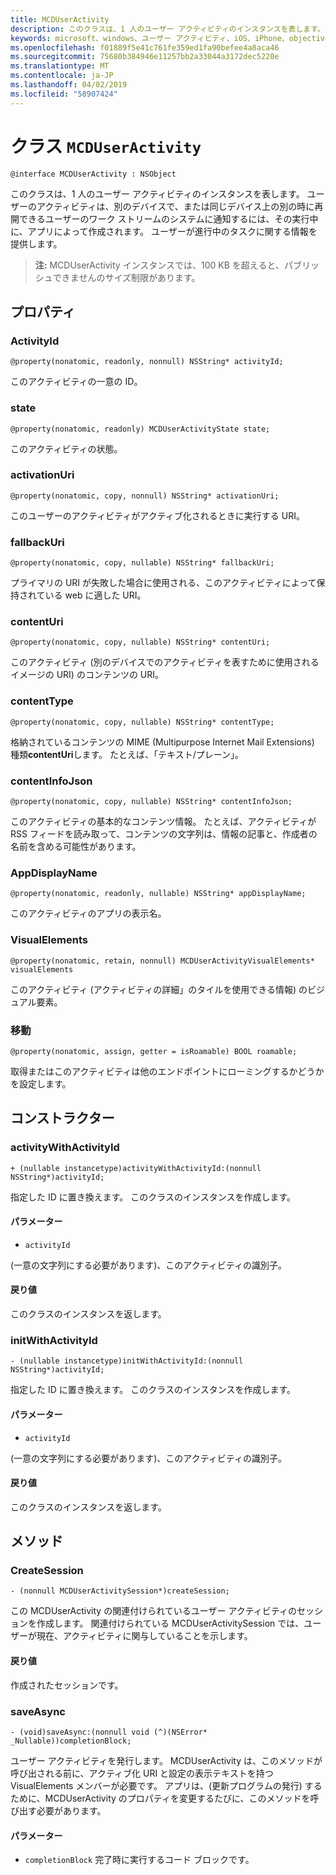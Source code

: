 ```yaml
---
title: MCDUserActivity
description: このクラスは、1 人のユーザー アクティビティのインスタンスを表します。
keywords: microsoft、windows、ユーザー アクティビティ、iOS、iPhone、objectiveC に接続されているデバイス、プロジェクトのローマ
ms.openlocfilehash: f01889f5e41c761fe359ed1fa90befee4a8aca46
ms.sourcegitcommit: 75680b384946e11257bb2a33044a3172dec5220e
ms.translationtype: MT
ms.contentlocale: ja-JP
ms.lasthandoff: 04/02/2019
ms.locfileid: "58907424"
---
```

# <a name="class-mcduseractivity"></a>クラス `MCDUserActivity`

```
@interface MCDUserActivity : NSObject
```

このクラスは、1 人のユーザー アクティビティのインスタンスを表します。 ユーザーのアクティビティは、別のデバイスで、または同じデバイス上の別の時に再開できるユーザーのワーク ストリームのシステムに通知するには、その実行中に、アプリによって作成されます。 ユーザーが進行中のタスクに関する情報を提供します。

>**注:** MCDUserActivity インスタンスでは、100 KB を超えると、パブリッシュできませんのサイズ制限があります。

## <a name="properties"></a>プロパティ

### <a name="activityid"></a>ActivityId
`@property(nonatomic, readonly, nonnull) NSString* activityId;`

このアクティビティの一意の ID。

### <a name="state"></a>state
`@property(nonatomic, readonly) MCDUserActivityState state;`

このアクティビティの状態。

### <a name="activationuri"></a>activationUri
`@property(nonatomic, copy, nonnull) NSString* activationUri;`

このユーザーのアクティビティがアクティブ化されるときに実行する URI。

### <a name="fallbackuri"></a>fallbackUri
`@property(nonatomic, copy, nullable) NSString* fallbackUri;`

プライマリの URI が失敗した場合に使用される、このアクティビティによって保持されている web に適した URI。

### <a name="contenturi"></a>contentUri
`@property(nonatomic, copy, nullable) NSString* contentUri;`

このアクティビティ (別のデバイスでのアクティビティを表すために使用されるイメージの URI) のコンテンツの URI。

### <a name="contenttype"></a>contentType
`@property(nonatomic, copy, nullable) NSString* contentType;`

格納されているコンテンツの MIME (Multipurpose Internet Mail Extensions) 種類**contentUri**します。 たとえば、「テキスト/プレーン」。

### <a name="contentinfojson"></a>contentInfoJson
`@property(nonatomic, copy, nullable) NSString* contentInfoJson;`

このアクティビティの基本的なコンテンツ情報。 たとえば、アクティビティが RSS フィードを読み取って、コンテンツの文字列は、情報の記事と、作成者の名前を含める可能性があります。

### <a name="appdisplayname"></a>AppDisplayName
`@property(nonatomic, readonly, nullable) NSString* appDisplayName;`

このアクティビティのアプリの表示名。

### <a name="visualelements"></a>VisualElements
`@property(nonatomic, retain, nonnull) MCDUserActivityVisualElements* visualElements`

このアクティビティ (アクティビティの詳細」のタイルを使用できる情報) のビジュアル要素。

### <a name="roamable"></a>移動
`@property(nonatomic, assign, getter = isRoamable) BOOL roamable;`

取得またはこのアクティビティは他のエンドポイントにローミングするかどうかを設定します。

## <a name="constructors"></a>コンストラクター

### <a name="activitywithactivityid"></a>activityWithActivityId
`+ (nullable instancetype)activityWithActivityId:(nonnull NSString*)activityId;`

指定した ID に置き換えます。 このクラスのインスタンスを作成します。

#### <a name="parameters"></a>パラメーター
* `activityId` 

(一意の文字列にする必要があります)、このアクティビティの識別子。

#### <a name="returns"></a>戻り値
このクラスのインスタンスを返します。

### <a name="initwithactivityid"></a>initWithActivityId
`- (nullable instancetype)initWithActivityId:(nonnull NSString*)activityId;`

指定した ID に置き換えます。 このクラスのインスタンスを作成します。

#### <a name="parameters"></a>パラメーター
* `activityId`

(一意の文字列にする必要があります)、このアクティビティの識別子。

#### <a name="returns"></a>戻り値
このクラスのインスタンスを返します。

## <a name="methods"></a>メソッド

### <a name="createsession"></a>CreateSession
`- (nonnull MCDUserActivitySession*)createSession;`

この MCDUserActivity の関連付けられているユーザー アクティビティのセッションを作成します。 関連付けられている MCDUserActivitySession では、ユーザーが現在、アクティビティに関与していることを示します。

#### <a name="returns"></a>戻り値
作成されたセッションです。

### <a name="saveasync"></a>saveAsync
`- (void)saveAsync:(nonnull void (^)(NSError* _Nullable))completionBlock;`

ユーザー アクティビティを発行します。 MCDUserActivity は、このメソッドが呼び出される前に、アクティブ化 URI と設定の表示テキストを持つ VisualElements メンバーが必要です。 アプリは、(更新プログラムの発行) するために、MCDUserActivity のプロパティを変更するたびに、このメソッドを呼び出す必要があります。

#### <a name="parameters"></a>パラメーター
* `completionBlock` 完了時に実行するコード ブロックです。